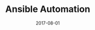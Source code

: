 ---
title: "Ansible Automation"
date: "2017-08-01"
expiryDate: "2017-08-01"

event_start_date: "2017-08-01"
event_end_date: "2017-08-01"
event_start_time: "08:30 AM"
event_end_time: "03:30 PM"
event_location: "Boston, MA"
event_link: "http://ansibleworkshop.com/workshops/Boston"

event_type: "Workshop"
event_technology: "Ansible"
---